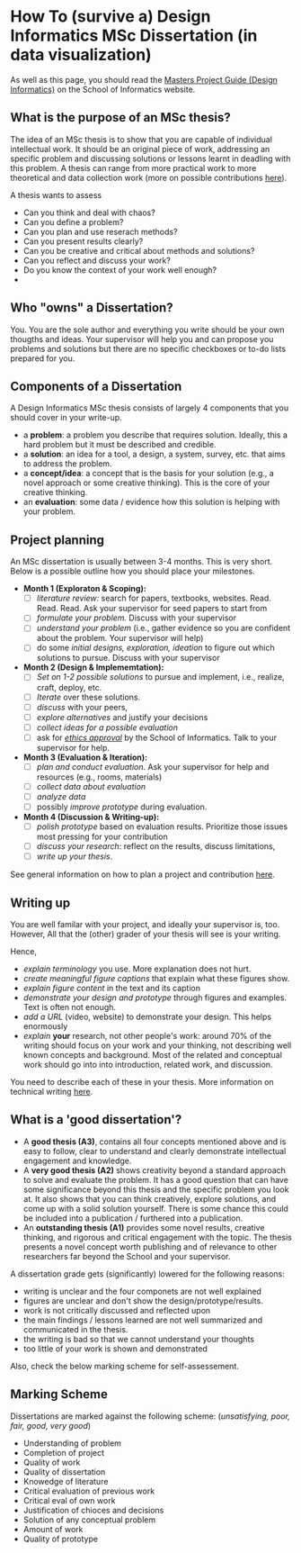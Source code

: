 # How To (survive a) Design Informatics MSc Dissertation (in data visualization)

As well as this page, you should read the [Masters Project Guide (Design Informatics)](https://www.inf.ed.ac.uk/teaching/courses/mdi/guide.html) on the School of Informatics website.

## What is the purpose of an MSc thesis?

The idea of an MSc thesis is to show that you are capable of individual intellectual work. It should be an original piece of work, addressing an specific problem and discussing solutions or lessons learnt in deadling with this problem. A thesis can range from more practical work to more theoretical and data collection work (more on possible contributions [here](project-planning)).

A thesis wants to assess 

- Can you think and deal with chaos? 
- Can you define a problem? 
- Can you plan and use reserach methods? 
- Can you present results clearly? 
- Can you be creative and critical about methods and solutions?
- Can you reflect and discuss your work? 
- Do you know the context of your work well enough?
- 

## Who "owns" a Dissertation? 

You. You are the sole author and everything you write should be your own thougths and ideas. Your supervisor will help you and can propose you problems and solutions but there are no specific checkboxes or to-do lists prepared for you.

## Components of a Dissertation

A Design Informatics MSc thesis consists of largely 4 components that you should cover in your write-up.
- a **problem**: a problem you describe that requires solution. Ideally, this a hard problem but it must be described and credible. 
- a **solution**: an idea for a tool, a design, a system, survey, etc. that aims to address the problem.
- a **concept/idea**: a concept that is the basis for your solution (e.g., a novel approach or some creative thinking). This is the core of your creative thinking. 
- an **evaluation**: some data / evidence how this solution is helping with your problem.

## Project planning

An MSc dissertation is usually between 3-4 months. This is very short. Below is a possible outline how you should place your milestones. 
- **Month 1 (Exploraton & Scoping):** 
  * [ ] _literature review:_ search for papers, textbooks, websites. Read. Read. Read. Ask your supervisor for seed papers to start from
  * [ ] _formulate your problem._ Discuss with your supervisor
  * [ ] _understand your problem_ (i.e., gather evidence so you are confident about the problem. Your supervisor will help)
  * [ ] do some _initial designs, exploration, ideation_ to figure out which solutions to pursue. Discuss with your supervisor
- **Month 2 (Design & Implememtation):**
  * [ ] _Set on 1-2 possible solutions_ to pursue and implement, i.e., realize, craft, deploy, etc.
  * [ ] _Iterate_ over these solutions. 
  * [ ] _discuss_ with your peers, 
  * [ ] _explore alternatives_ and justify your decisions
  * [ ] _collect ideas for a possible evaluation_ 
  * [ ] ask for _[ethics approval](ethics)_ by the School of Informatics. Talk to your supervisor for help. 
- **Month 3 (Evaluation & Iteration):**
  * [ ] _plan and conduct evaluation_. Ask your supervisor for help and resources (e.g., rooms, materials)
  * [ ] _collect data about evaluation_ 
  * [ ] _analyze data_
  * [ ] possibly _improve prototype_ during evaluation.
- **Month 4 (Discussion & Writing-up):** 
  * [ ] _polish prototype_ based on evaluation results. Prioritize those issues most pressing for your contribution
  * [ ] _discuss your research_: reflect on the results, discuss limitations, 
  * [ ] _write up your thesis_.

See general information on how to plan a project and contribution [here](project-planning).

## Writing up

You are well familar with your project, and ideally your supervisor is, too. However, All that the (other) grader of your thesis will see is your writing. 

Hence, 
- _explain terminology_ you use. More explanation does not hurt. 
- _create meaningful figure captions_ that explain what these figures show. 
- _explain figure content_ in the text and its caption 
- _demonstrate your design and prototype_ through figures and examples. Text is often not enough. 
- _add a URL_ (video, website) to demonstrate your design. This helps enormously
- _explain_ **your** research, not other people's work: around 70% of the writing should focus on your work and your thinking, not describing well known concepts and background. Most of the related and conceptual work should go into into introduction, related work, and discussion.

You need to describe each of these in your thesis. More information on technical writing [here](technical-writing.md).

## What is a 'good dissertation'? 

- A **good thesis (A3)**, contains all four concepts mentioned above and is easy to follow, clear to understand and clearly demonstrate intellectual engagement and knowledge.
- A **very good thesis (A2)** shows creativity beyond a standard approach to solve and evaluate the problem. It has a good question that can have some significance beyond this thesis and the specific problem you look at. It also shows that you can think creatively, explore solutions, and come up with a solid solution yourself. There is some chance this could be included into a publication / furthered into a publication.
- An **outstanding thesis (A1)** provides some novel results, creative thinking, and rigorous and critical engagement with the topic. The thesis presents a novel concept worth publishing and of relevance to other researchers far beyond the School and your supervisor. 

A dissertation grade gets (significantly) lowered for the following reasons:
- writing is unclear and the four componets are not well explained
- figures are unclear and don't show the design/prototype/results. 
- work is not critically discussed and reflected upon 
- the main findings / lessons learned are not well summarized and communicated in the thesis. 
- the writing is bad so that we cannot understand your thoughts
- too little of your work is shown and demonstrated

Also, check the below marking scheme for self-assessement.

## Marking Scheme

Dissertations are marked against the following scheme:
(_unsatisfying, poor, fair, good, very good_)

- Understanding of problem
- Completion of project
- Quality of work
- Quality of dissertation
- Knowedge of literature
- Critical evaluation of previous work
- Critical eval of own work
- Justification of chioces and decisions
- Solution of any conceptual problem
- Amount of work
- Quality of prototype
